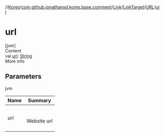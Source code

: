//[Kores](../../../../index.md)/[com.github.jonathanxd.kores.base.comment](../../../index.md)/[Link](../../index.md)/[LinkTarget](../index.md)/[URL](index.md)/[url](url.md)



# url  
[jvm]  
Content  
val [url](url.md): [String](https://kotlinlang.org/api/latest/jvm/stdlib/kotlin/-string/index.html)  
More info  


## Parameters  
  
jvm  
  
|  Name|  Summary| 
|---|---|
| <a name="com.github.jonathanxd.kores.base.comment/Link.LinkTarget.URL/url/#/PointingToDeclaration/"></a>url| <a name="com.github.jonathanxd.kores.base.comment/Link.LinkTarget.URL/url/#/PointingToDeclaration/"></a><br><br>Website url<br><br>
  
  



